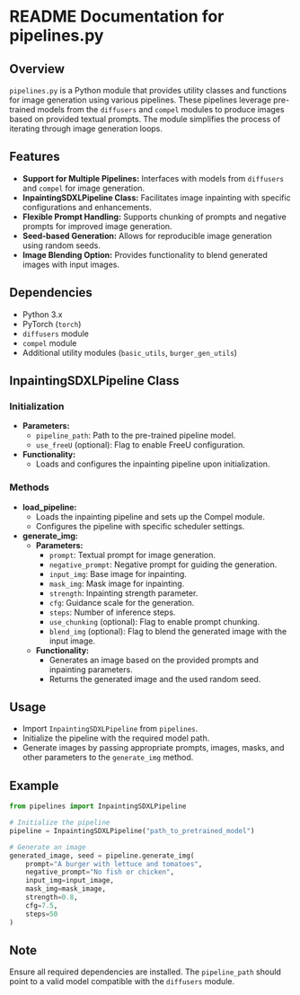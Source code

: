 # README Documentation for pipelines.py

## Overview
`pipelines.py` is a Python module that provides utility classes and functions for image generation using various pipelines. These pipelines leverage pre-trained models from the `diffusers` and `compel` modules to produce images based on provided textual prompts. The module simplifies the process of iterating through image generation loops.

## Features
- **Support for Multiple Pipelines:** Interfaces with models from `diffusers` and `compel` for image generation.
- **InpaintingSDXLPipeline Class:** Facilitates image inpainting with specific configurations and enhancements.
- **Flexible Prompt Handling:** Supports chunking of prompts and negative prompts for improved image generation.
- **Seed-based Generation:** Allows for reproducible image generation using random seeds.
- **Image Blending Option:** Provides functionality to blend generated images with input images.

## Dependencies
- Python 3.x
- PyTorch (`torch`)
- `diffusers` module
- `compel` module
- Additional utility modules (`basic_utils`, `burger_gen_utils`)

## InpaintingSDXLPipeline Class
### Initialization
- **Parameters:**
  - `pipeline_path`: Path to the pre-trained pipeline model.
  - `use_freeU` (optional): Flag to enable FreeU configuration.
- **Functionality:**
  - Loads and configures the inpainting pipeline upon initialization.

### Methods
- **load_pipeline:**
  - Loads the inpainting pipeline and sets up the Compel module.
  - Configures the pipeline with specific scheduler settings.
- **generate_img:**
  - **Parameters:**
    - `prompt`: Textual prompt for image generation.
    - `negative_prompt`: Negative prompt for guiding the generation.
    - `input_img`: Base image for inpainting.
    - `mask_img`: Mask image for inpainting.
    - `strength`: Inpainting strength parameter.
    - `cfg`: Guidance scale for the generation.
    - `steps`: Number of inference steps.
    - `use_chunking` (optional): Flag to enable prompt chunking.
    - `blend_img` (optional): Flag to blend the generated image with the input image.
  - **Functionality:**
    - Generates an image based on the provided prompts and inpainting parameters.
    - Returns the generated image and the used random seed.

## Usage
- Import `InpaintingSDXLPipeline` from `pipelines`.
- Initialize the pipeline with the required model path.
- Generate images by passing appropriate prompts, images, masks, and other parameters to the `generate_img` method.

## Example
```python
from pipelines import InpaintingSDXLPipeline

# Initialize the pipeline
pipeline = InpaintingSDXLPipeline("path_to_pretrained_model")

# Generate an image
generated_image, seed = pipeline.generate_img(
    prompt="A burger with lettuce and tomatoes",
    negative_prompt="No fish or chicken",
    input_img=input_image,
    mask_img=mask_image,
    strength=0.8,
    cfg=7.5,
    steps=50
)
```

## Note
Ensure all required dependencies are installed. The `pipeline_path` should point to a valid model compatible with the `diffusers` module.